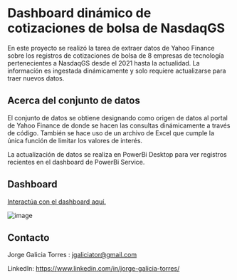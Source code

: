 # Dashboard dinámico de cotizaciones de bolsa de NasdaqGS 
En este proyecto se realizó la tarea de extraer datos de Yahoo Finance sobre los registros de cotizaciones de bolsa de 8 empresas de tecnología pertenecientes a NasdaqGS desde el 2021 hasta la actualidad. La informacíón es ingestada dinámicamente y solo requiere actualizarse para traer nuevos datos.


## Acerca del conjunto de datos

El conjunto de datos se obtiene designando como origen de datos al portal de Yahoo Finance de donde se hacen las consultas dinámicamente a través de código. También se hace uso de un archivo de Excel que cumple la única función de limitar los valores de interés.  

La actualización de datos se realiza en PowerBi Desktop para ver registros recientes en el dashboard de PowerBi Service.


## Dashboard

[Interactúa con el dashboard aquí.](https://app.powerbi.com/view?r=eyJrIjoiMTE3ZDI4MWUtYjc3ZS00MDBhLWFjMWItODBmNTVjMTZkMDdiIiwidCI6Ijk4MjAxZmVmLWQ5ZjYtNGU2OC04NGY1LWMyNzA1MDc0ZTM0MiIsImMiOjR9&pageName=ReportSection)

![image](src/NasdaqDashboard.JPG)<br>


## Contacto

Jorge Galicia Torres : jgaliciator@gmail.com

LinkedIn: https://www.linkedin.com/in/jorge-galicia-torres/
